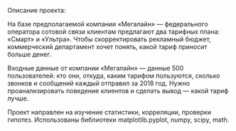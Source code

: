 Описание проекта:

На базе предполагаемой компании «Мегалайн» — федерального оператора сотовой связи клиентам предлагают два тарифных плана: «Смарт» и «Ультра». Чтобы скорректировать рекламный бюджет, коммерческий департамент хочет понять, какой тариф приносит больше денег.

Входные данные от компании «Мегалайн» — данные 500 пользователей: кто они, откуда, каким тарифом пользуются, сколько звонков и сообщений каждый отправил за 2018 год. Нужно проанализировать поведение клиентов и сделать вывод — какой тариф лучше.

Проект направлен на изучение статистики, корреляции, проверки гипотез. Использованы библиотеки matplotlib.pyplot, numpy, scipy, math.
